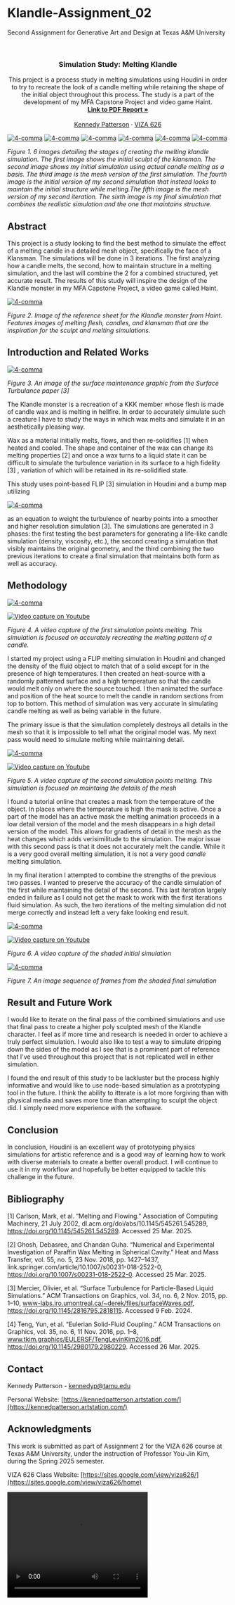 # Klandle-Assignment_02
Second Assignment for Generative Art and Design at Texas A&amp;M University

<!-- Improved compatibility of back to top link: See: https://github.com/othneildrew/Best-README-Template/pull/73 -->
<a id="readme-top"></a>

<!-- PROJECT SHIELDS -->
<!--
*** I'm using markdown "reference style" links for readability.
*** Reference links are enclosed in brackets [ ] instead of parentheses ( ).
*** See the bottom of this document for the declaration of the reference variables
*** for contributors-url, forks-url, etc. This is an optional, concise syntax you may use.
*** https://www.markdownguide.org/basic-syntax/#reference-style-links
-->




<!-- PROJECT LOGO -->
<br />
<div align="center">
  </a>

  <h3 align="center">Simulation Study: Melting Klandle</h3>

  <p align="center">
    This project is a process study in melting simulations using Houdini in order to try to recreate the look of a candle melting while retaining the shape of the initial object throughout this process. The study is a part of the development of my MFA Capstone Project and video game Haint.
    <br />
    <a href="https://github.com/KennedyPattersonTAMU/4-Comma-Assignment_01/blob/main/PDF/Artists_Squeezed_Yonkoma.pdf"><strong>Link to PDF Report »</strong></a>
    <br />
    <br />
    <a href="https://website.com">Kennedy Patterson</a>
    &middot;
    <a href="https://sites.google.com/view/viza626/home">VIZA 626</a>
  </p>
</div>

[![4-comma][images-fig1]](https://example.com)
[![4-comma][images-fig2]](https://example.com)
[![4-comma][images-fig3]](https://example.com)
[![4-comma][images-fig4]](https://example.com)
[![4-comma][images-fig5]](https://example.com)
[![4-comma][images-fig6]](https://example.com)

*Figure 1. 6 images detailing the stages of creating the melting klandle simulation. The first image shows the initial sculpt of the klansman. The second image shows my initial simulation using actual candle melting as a basis. The third image is the mesh version of the first simulation. The fourth image is the initial version of my second simulation that instead looks to maintain the initial structure while melting.The fifth image is the mesh version of my second iteration. The sixth image is my final simulation that combines the realistic simulation and the one that maintains structure.*

<!-- Abstract -->
## Abstract
This project is a study looking to find the best method to simulate the effect of a melting candle in a detailed mesh object, specifically the face of a Klansman. The simulations will be done in 3 iterations. The first analyzing how a candle melts, the second, how to maintain structure in a melting simulation, and the last will combine the 2 for a combined structured, yet accurate result. The results of this study will inspire the design of the Klandle monster in my MFA Capstone Project, a video game called Haint.

[![4-comma][images-fig7]](https://example.com)

*Figure 2. Image of the reference sheet for the Klandle monster from Haint. Features images of melting flesh, candles, and klansman that are the inspiration for the sculpt and melting simulations.* 

<!-- Introduction and Related Works -->
## Introduction and Related Works

[![4-comma][images-fig8]](https://example.com)

*Figure 3.  An image of the surface maintenance graphic from the Surface Turbulance paper [3]*

The Klandle monster is a recreation of a KKK member whose flesh is made of candle wax and is melting in hellfire. In order to accurately simulate such a creature I have to study the ways in which wax melts and simulate it in an aesthetically pleasing way. 

Wax as a material initially melts, flows, and then re-solidifies [1] when heated and cooled. The shape and container of the wax can change its melting properties [2] and once a wax turns to a liquid state it can be difficult to simulate the turbulence variation in its surface to a high fidelity [3] , variation of which will be retained in its re-solidified state. 

This study uses point-based FLIP [3] simulation in Houdini and a bump map utilizing 

[![4-comma][images-equation]](https://example.com) 

as an equation to weight the turbulence of nearby points into a smoother and higher resolution simulation [3].  The simulations are generated in 3 phases: the first testing the best parameters for generating a life-like candle simulation (density, viscosity, etc.), the second creating a simulation that visibly maintains the original geometry, and the third combining the two previous iterations to create a final simulation that maintains both form as well as accuracy. 

## Methodology

[![4-comma][images-fig9]](https://youtu.be/X0WJpJaHfVo)

[![Video capture on Youtube](https://img.youtu.be/X0WJpJaHfVo.jpg)](https://youtu.be/X0WJpJaHfVo)

*Figure 4. A video capture of the first simulation points melting. This simulation is focused on accurately recreating the melting pattern of a candle.*

I started my project using a FLIP melting simulation in Houdini and changed the density of the fluid object to match that of a solid except for in the presence of high temperatures. I then created an heat-source with a randomly patterned surface and a high temperature so that the candle would melt only on where the source touched. I then animated the surface and position of the heat source to melt the candle in random sections from top to bottom. This method of simulation was very accurate in simulating candle melting as well as being variable in the future.

The primary issue is that the simulation completely destroys all details in the mesh so that it is impossible to tell what the original model was. My next pass would need to simulate melting while maintaining detail.

[![4-comma][images-fig10]](https://youtu.be/i8UyYToHp5Q)

[![Video capture on Youtube](https://img.https://youtu.be/i8UyYToHp5Q)](https://youtu.be/i8UyYToHp5Q)

*Figure 5. A video capture of the second simulation points melting. This simulation is focused on maintaing the details of the mesh*

I found a tutorial online that creates a mask from the temperature of the object. In places where the temperature is high the mask is active. Once a part of the model has an active mask the melting animation proceeds in a low detail version of the model and the mesh disappears in a high detail version of the model. This allows for gradients of detail in the mesh as the heat changes which adds verisimilitude to the simulation. The major issue with this second pass is that it does not  accurately melt the candle. While it is a very good overall melting simulation, it is not a very good *candle* melting simulation.

In my final iteration I attempted to combine the strengths of the previous two passes. I wanted to preserve the accuracy of the candle simulation of the first while maintaining the detail of the second. This last iteration largely ended in failure as I could not get the mask to work with the first iterations fluid simulation. As such, the two iterations of the melting simulation did not merge correctly and instead left a very fake looking end result. 

[![4-comma][images-fig11]](https://youtu.be/SFG0N-d0FFg)

[![Video capture on Youtube](https://img.https://youtu.be/SFG0N-d0FFg)](https://youtu.be/SFG0N-d0FFg)


*Figure 6. A video capture of the shaded initial simulation*

[![4-comma][images-fig12]](https://example.com)

*Figure 7. An image sequence of frames from the shaded final simulation*

## Result and Future Work

I would like to iterate on the final pass of the combined simulations and use that final pass to create a higher poly sculpted mesh of the Klandle character. I feel as if more time and research is needed in order to achieve a truly perfect simulation. I would also like to test a way to simulate dripping down the sides of the model as I see that is a prominent part of reference that I've used throughout this project that is not replicated well in either simulation. 

I found the end result of this study to be lackluster but the process highly informative and would like to use node-based simulation as a prototyping tool in the future. I think the ability to itterate is a lot more forgiving than with physical media and saves more time than attempting to sculpt the object did. I simply need more experience with the software.

## Conclusion
In conclusion, Houdini is an excellent way of prototyping physics simulations for artistic reference and is a good way of learning how to work with diverse materials to create a better overall product. I will continue to use it in my workflow and hopefully be better equipped to tackle this challenge in the future. 

<!-- Bibliography -->
## Bibliography 
[1] Carlson, Mark, et al. “Melting and Flowing.” Association of Computing Machinery, 21 July 2002, dl.acm.org/doi/abs/10.1145/545261.545289, https://doi.org/10.1145/545261.545289. Accessed 25 Mar. 2025.

[2] Ghosh, Debasree, and Chandan Guha. “Numerical and Experimental Investigation of Paraffin Wax Melting in Spherical Cavity.” Heat and Mass Transfer, vol. 55, no. 5, 23 Nov. 2018, pp. 1427–1437, link.springer.com/article/10.1007/s00231-018-2522-0, https://doi.org/10.1007/s00231-018-2522-0. Accessed 25 Mar. 2025.

[3] Mercier, Olivier, et al. “Surface Turbulence for Particle-Based Liquid Simulations.” ACM Transactions on Graphics, vol. 34, no. 6, 2 Nov. 2015, pp. 1–10, www-labs.iro.umontreal.ca/~derek/files/surfaceWaves.pdf, https://doi.org/10.1145/2816795.2818115. Accessed 9 Feb. 2024.

[4] Teng, Yun, et al. “Eulerian Solid-Fluid Coupling.” ACM Transactions on Graphics, vol. 35, no. 6, 11 Nov. 2016, pp. 1–8, www.tkim.graphics/EULERSF/TengLevinKim2016.pdf, https://doi.org/10.1145/2980179.2980229. Accessed 26 Mar. 2025.


<!-- CONTACT -->
## Contact

Kennedy Patterson - kennedyp@tamu.edu

Personal Website: [https://kennedpatterson.artstation.com/](https://kennedpatterson.artstation.com/)




<!-- ACKNOWLEDGMENTS -->
## Acknowledgments

This work is submitted as part of Assignment 2 for the VIZA 626 course at Texas A&M University, under the instruction of Professor You-Jin Kim, during the Spring 2025 semester.

VIZA 626 Class Website: [https://sites.google.com/view/viza626/](https://sites.google.com/view/viza626/home)

<!-- MARKDOWN LINKS & IMAGES -->
<!-- https://www.markdownguide.org/basic-syntax/#reference-style-links -->
[contributors-shield]: https://img.shields.io/github/contributors/othneildrew/Best-README-Template.svg?style=for-the-badge
[contributors-url]: https://github.com/othneildrew/Best-README-Template/graphs/contributors
[forks-shield]: https://img.shields.io/github/forks/othneildrew/Best-README-Template.svg?style=for-the-badge
[forks-url]: https://github.com/othneildrew/Best-README-Template/network/members
[stars-shield]: https://img.shields.io/github/stars/othneildrew/Best-README-Template.svg?style=for-the-badge
[stars-url]: https://github.com/othneildrew/Best-README-Template/stargazers
[issues-shield]: https://img.shields.io/github/issues/othneildrew/Best-README-Template.svg?style=for-the-badge
[issues-url]: https://github.com/othneildrew/Best-README-Template/issues
[license-shield]: https://img.shields.io/github/license/othneildrew/Best-README-Template.svg?style=for-the-badge
[license-url]: https://github.com/othneildrew/Best-README-Template/blob/master/LICENSE.txt
[linkedin-shield]: https://img.shields.io/badge/-LinkedIn-black.svg?style=for-the-badge&logo=linkedin&colorB=555
[linkedin-url]: https://linkedin.com/in/othneildrew
[product-screenshot]: images/screenshot.png
[images-fig1]: images/fig1.png
[images-fig2]: images/fig2.png
[images-fig3]: images/fig3.png
[images-fig4]: images/fig4.png
[images-fig5]: images/fig5.png
[images-fig6]: images/fig6.png
[images-fig7]: images/fig7.png
[images-fig8]: images/fig8.png
[images-fig9]: images/fig9.png
[images-fig10]: images/fig10.png
[images-fig11]: images/fig11.png
[images-fig12]: images/fig12.png
[images-equation]: images/equation.png
<video src="images/fig11.mp4" width="320" height="240" controls></video>

[Next.js]: https://img.shields.io/badge/next.js-000000?style=for-the-badge&logo=nextdotjs&logoColor=white
[Next-url]: https://nextjs.org/
[React.js]: https://img.shields.io/badge/React-20232A?style=for-the-badge&logo=react&logoColor=61DAFB
[React-url]: https://reactjs.org/
[Vue.js]: https://img.shields.io/badge/Vue.js-35495E?style=for-the-badge&logo=vuedotjs&logoColor=4FC08D
[Vue-url]: https://vuejs.org/
[Angular.io]: https://img.shields.io/badge/Angular-DD0031?style=for-the-badge&logo=angular&logoColor=white
[Angular-url]: https://angular.io/
[Svelte.dev]: https://img.shields.io/badge/Svelte-4A4A55?style=for-the-badge&logo=svelte&logoColor=FF3E00
[Svelte-url]: https://svelte.dev/
[Laravel.com]: https://img.shields.io/badge/Laravel-FF2D20?style=for-the-badge&logo=laravel&logoColor=white
[Laravel-url]: https://laravel.com
[Bootstrap.com]: https://img.shields.io/badge/Bootstrap-563D7C?style=for-the-badge&logo=bootstrap&logoColor=white
[Bootstrap-url]: https://getbootstrap.com
[JQuery.com]: https://img.shields.io/badge/jQuery-0769AD?style=for-the-badge&logo=jquery&logoColor=white
[JQuery-url]: https://jquery.com 
